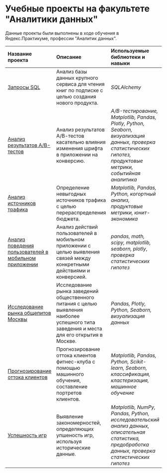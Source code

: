 # Учебные проекты на факультете "Аналитики данных" 
Данные проекты были выполнены в ходе обучения в Яндекс.Практикуме, профессии "Аналитик данных".

|**Название проекта**      |**Описание**                                |**Используемые библиотеки и навыки** |
|:-------------------------|:-------------------------------------------|:---------------------------|
|[Запросы SQL](https://github.com/iyatikh/practicum-projects/tree/main/SQL%20%D0%B0%D0%BD%D0%B0%D0%BB%D0%B8%D0%B7)|Анализ базы данных крупного сервиса для чтения книг по подписке с целью создания нового продукта.|*SQLAlchemy* |
|[Анализ результатов А/B-тестов](https://github.com/iyatikh/practicum-projects/tree/main/%D0%90B-%D1%82%D0%B5%D1%81%D1%82%D0%B8%D1%80%D0%BE%D0%B2%D0%B0%D0%BD%D0%B8%D0%B5)|Анализ результатов А/В-тестов касательно влияния изменения шрифта в приложении на конверсию.|*A/B-тестирование, Matplotlib, Pandas, Plotly, Python, Seaborn, визуализация данных, проверка статистических гипотез, продуктовые метрики, событийная аналитика*|
|[Анализ источников трафика](https://github.com/iyatikh/practicum-projects/tree/main/%D0%90%D0%BD%D0%B0%D0%BB%D0%B8%D0%B7%20%D0%B8%D1%81%D1%82%D0%BE%D1%87%D0%BD%D0%B8%D0%BA%D0%BE%D0%B2%20%D1%82%D1%80%D0%B0%D1%84%D0%B8%D0%BA%D0%B0)|Определение невыгодных источников трафика с целью перераспределения бюджета.|*Matplotlib, Pandas, Python, когортный анализ, продуктовые метрики, юнит-экономика*|
|[Анализ поведения пользователей в мобильном приложении](https://github.com/iyatikh/practicum-projects/tree/main/%D0%90%D0%BD%D0%B0%D0%BB%D0%B8%D0%B7%20%D0%BF%D0%BE%D0%B2%D0%B5%D0%B4%D0%B5%D0%BD%D0%B8%D1%8F%20%D0%B2%20%D0%BF%D1%80%D0%B8%D0%BB%D0%BE%D0%B6%D0%B5%D0%BD%D0%B8%D0%B8)|Анализ действий пользователей в мобильном приложении с целью выявления связей между конкретными действиями и конверсией.| *pandas, math, scipy, matplotlib, seaborn, plotly*, *проверка статистических гипотез*|
|[Исследование рынка общепитов Москвы](https://github.com/iyatikh/practicum-projects/tree/main/%D0%98%D1%81%D1%81%D0%BB%D0%B5%D0%B4%D0%BE%D0%B2%D0%B0%D0%BD%D0%B8%D0%B5%20%D1%80%D1%8B%D0%BD%D0%BA%D0%B0%20%D0%BE%D0%B1%D1%89%D0%B5%D0%BF%D0%B8%D1%82%D0%BE%D0%B2%20%D0%9C%D0%BE%D1%81%D0%BA%D0%B2%D1%8B)|Исследование рынка заведений общественного питания с целью выявления наиболее успешного типа заведения и места для его открытия в Москве.|*Pandas, Plotly, Python, Seaborn, визуализация данных*|
|[Прогнозирование оттока клиентов](https://github.com/iyatikh/practicum-projects/tree/main/%D0%9F%D1%80%D0%BE%D0%B3%D0%BD%D0%BE%D0%B7%D0%B8%D1%80%D0%BE%D0%B2%D0%B0%D0%BD%D0%B8%D0%B5%20%D0%BE%D1%82%D1%82%D0%BE%D0%BA%D0%B0%20%D0%BA%D0%BB%D0%B8%D0%B5%D0%BD%D1%82%D0%BE%D0%B2)|Прогнозирование оттока клиентов фитнес-клуба с помощью машинного обучения, составление портретов клиентов.| *Matplotlib, Pandas, Python, Scikit-learn, Seaborn, классификация, кластеризация, машинное обучение*|
|[Успешность игр](https://github.com/iyatikh/practicum-projects/tree/main/%D0%A3%D1%81%D0%BF%D0%B5%D1%88%D0%BD%D0%BE%D1%81%D1%82%D1%8C%20%D0%B8%D0%B3%D1%80)|Выявление закономерностей, определяющих упшеность игр, используя исторические данные.| *Matplotlib, NumPy, Pandas, Python, исследовательский анализ данных, описательная статистика, предобработка данных, проверка статистических гипотез*|

